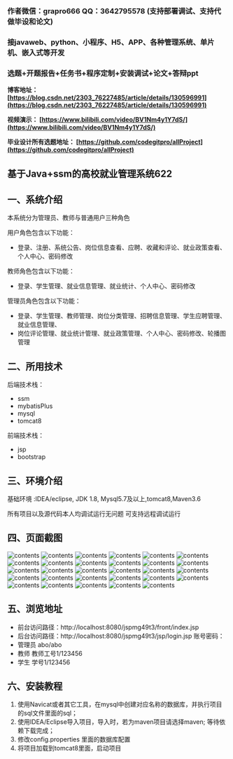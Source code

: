 ### 作者微信：grapro666 QQ：3642795578 (支持部署调试、支持代做毕设和论文)

### 接javaweb、python、小程序、H5、APP、各种管理系统、单片机、嵌入式等开发

### 选题+开题报告+任务书+程序定制+安装调试+论文+答辩ppt

**博客地址：
[https://blog.csdn.net/2303_76227485/article/details/130596991](https://blog.csdn.net/2303_76227485/article/details/130596991)**

**视频演示：
[https://www.bilibili.com/video/BV1Nm4y1Y7dS/](https://www.bilibili.com/video/BV1Nm4y1Y7dS/)**

**毕业设计所有选题地址：
[https://github.com/codegitpro/allProject](https://github.com/codegitpro/allProject)**

## 基于Java+ssm的高校就业管理系统622

## 一、系统介绍

本系统分为管理员、教师与普通用户三种角色

用户角色包含以下功能：
- 登录、注册、系统公告、岗位信息查看、应聘、收藏和评论、就业政策查看、个人中心、密码修改

教师角色包含以下功能：
- 登录、学生管理、就业信息管理、就业统计、个人中心、密码修改

管理员角色包含以下功能：
- 登录、学生管理、教师管理、岗位分类管理、招聘信息管理、学生应聘管理、就业信息管理、
- 岗位评论管理、就业统计管理、就业政策管理、个人中心、密码修改、轮播图管理

## 二、所用技术

后端技术栈：

- ssm
- mybatisPlus
- mysql
- tomcat8

前端技术栈：
- jsp
- bootstrap



## 三、环境介绍

基础环境 :IDEA/eclipse, JDK 1.8, Mysql5.7及以上,tomcat8,Maven3.6

所有项目以及源代码本人均调试运行无问题 可支持远程调试运行

## 四、页面截图

![contents](./picture/picture0.png)
![contents](./picture/picture1.png)
![contents](./picture/picture2.png)
![contents](./picture/picture3.png)
![contents](./picture/picture4.png)
![contents](./picture/picture5.png)
![contents](./picture/picture6.png)
![contents](./picture/picture7.png)
![contents](./picture/picture8.png)
![contents](./picture/picture9.png)
![contents](./picture/picture10.png)
![contents](./picture/picture11.png)
![contents](./picture/picture12.png)
![contents](./picture/picture13.png)
![contents](./picture/picture14.png)
![contents](./picture/picture15.png)
![contents](./picture/picture16.png)
![contents](./picture/picture17.png)
![contents](./picture/picture18.png)
![contents](./picture/picture19.png)
![contents](./picture/picture20.png)
![contents](./picture/picture21.png)
![contents](./picture/picture22.png)
![contents](./picture/picture23.png)
![contents](./picture/picture24.png)
![contents](./picture/picture25.png)
![contents](./picture/picture26.png)
![contents](./picture/picture27.png)
![contents](./picture/picture28.png)


## 五、浏览地址
- 前台访问路径：http://localhost:8080/jspmg49t3/front/index.jsp
- 后台访问路径：http://localhost:8080/jspmg49t3/jsp/login.jsp
账号密码：
- 管理员  abo/abo
- 教师   教师工号1/123456
- 学生   学号1/123456

## 六、安装教程

1. 使用Navicat或者其它工具，在mysql中创建对应名称的数据库，并执行项目的sql文件里面的sql；
2. 使用IDEA/Eclipse导入项目，导入时，若为maven项目请选择maven; 等待依赖下载完成；
3. 修改config.properties 里面的数据库配置
4. 将项目加载到tomcat8里面，启动项目



